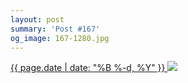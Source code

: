 ```yaml
---
layout: post
summary: 'Post #167'
og_image: 167-1280.jpg
---
```


<p>
 <time>
  <a href="/167">
   {{ page.date | date: "%B %-d, %Y" }}
  </a>
 </time>
 <a href="/167">
  <img sizes="(min-width: 700px) 50vw, calc(100vw - 2rem)" src="{{ site.assets_url }}/167-640.jpg" srcset="{{ site.assets_url }}/167-1280.jpg 1280w, {{ site.assets_url }}/167-960.jpg 960w, {{ site.assets_url }}/167-640.jpg 640w, {{ site.assets_url }}/167-320.jpg 320w"/>
 </a>
</p>

